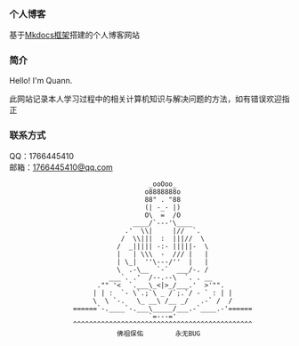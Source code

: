 ### 个人博客
基于[Mkdocs框架](https://ltq525.github.io/site/blog/Mkdocs%E7%BD%91%E7%AB%99%E6%90%AD%E5%BB%BA/)搭建的个人博客网站

### 简介
Hello! I'm Quann.  

此网站记录本人学习过程中的相关计算机知识与解决问题的方法，如有错误欢迎指正  

### 联系方式
QQ：1766445410  
邮箱：1766445410@qq.com  


```
                                   _ooOoo_
                                  o8888888o
                                  88" . "88
                                  (| -_- |)
                                  O\  =  /O
                               ____/`---'\____
                             .'  \\|     |//  `.
                            /  \\|||  :  |||//  \
                           /  _||||| -:- |||||-  \
                           |   | \\\  -  /// |   |
                           | \_|  ''\---/''  |   |
                           \  .-\__  `-`  ___/-. /
                         ___`. .'  /--.--\  `. . __
                      ."" '<  `.___\_<|>_/___.'  >'"".
                     | | :  `- \`.;`\ _ /`;.`/ - ` : | |
                     \  \ `-.   \_ __\ /__ _/   .-` /  /
                ======`-.____`-.___\_____/___.-`____.-'======
                                   `=---='
                ^^^^^^^^^^^^^^^^^^^^^^^^^^^^^^^^^^^^^^^^^^^^^
                           佛祖保佑        永无BUG
```

<script src="https://giscus.app/client.js"
        data-repo="ltq525/ltq525.github.io"
        data-repo-id="R_kgDOKOeobg"
        data-category="General"
        data-category-id="DIC_kwDOKOeobs4CoBKf"
        data-mapping="pathname"
        data-strict="0"
        data-reactions-enabled="1"
        data-emit-metadata="0"
        data-input-position="bottom"
        data-theme="preferred_color_scheme"
        data-lang="zh-CN"
        crossorigin="anonymous"
        async>
</script>